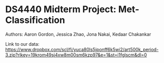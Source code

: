 # DS4440 Midterm Project: Met-Classification

Authors: Aaron Gordon, Jessica Zhao, Jona Nakai, Kedaar Chakankar

Link to our data: https://www.dropbox.com/scl/fi/yuca80ls5jponff6k5wi2/art500k_period-3.zip?rlkey=19krom49sj4xw8m00sm6kzp97&e=1&st=i1fglscm&dl=0
